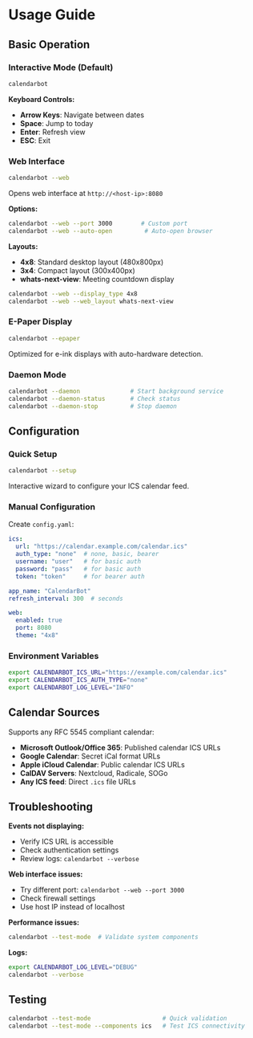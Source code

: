 # Usage Guide

## Basic Operation

### Interactive Mode (Default)

```bash
calendarbot
```

**Keyboard Controls:**
- **Arrow Keys**: Navigate between dates
- **Space**: Jump to today
- **Enter**: Refresh view
- **ESC**: Exit

### Web Interface

```bash
calendarbot --web
```

Opens web interface at `http://<host-ip>:8080`

**Options:**
```bash
calendarbot --web --port 3000        # Custom port
calendarbot --web --auto-open         # Auto-open browser
```

**Layouts:**
- **4x8**: Standard desktop layout (480x800px)
- **3x4**: Compact layout (300x400px)
- **whats-next-view**: Meeting countdown display

```bash
calendarbot --web --display_type 4x8
calendarbot --web --web_layout whats-next-view
```

### E-Paper Display

```bash
calendarbot --epaper
```

Optimized for e-ink displays with auto-hardware detection.

### Daemon Mode

```bash
calendarbot --daemon              # Start background service
calendarbot --daemon-status       # Check status
calendarbot --daemon-stop         # Stop daemon
```

## Configuration

### Quick Setup

```bash
calendarbot --setup
```

Interactive wizard to configure your ICS calendar feed.

### Manual Configuration

Create `config.yaml`:

```yaml
ics:
  url: "https://calendar.example.com/calendar.ics"
  auth_type: "none"  # none, basic, bearer
  username: "user"   # for basic auth
  password: "pass"   # for basic auth
  token: "token"     # for bearer auth

app_name: "CalendarBot"
refresh_interval: 300  # seconds

web:
  enabled: true
  port: 8080
  theme: "4x8"
```

### Environment Variables

```bash
export CALENDARBOT_ICS_URL="https://example.com/calendar.ics"
export CALENDARBOT_ICS_AUTH_TYPE="none"
export CALENDARBOT_LOG_LEVEL="INFO"
```

## Calendar Sources

Supports any RFC 5545 compliant calendar:

- **Microsoft Outlook/Office 365**: Published calendar ICS URLs
- **Google Calendar**: Secret iCal format URLs  
- **Apple iCloud Calendar**: Public calendar ICS URLs
- **CalDAV Servers**: Nextcloud, Radicale, SOGo
- **Any ICS feed**: Direct `.ics` file URLs

## Troubleshooting

**Events not displaying:**
- Verify ICS URL is accessible
- Check authentication settings
- Review logs: `calendarbot --verbose`

**Web interface issues:**
- Try different port: `calendarbot --web --port 3000`
- Check firewall settings
- Use host IP instead of localhost

**Performance issues:**
```bash
calendarbot --test-mode  # Validate system components
```

**Logs:**
```bash
export CALENDARBOT_LOG_LEVEL="DEBUG"
calendarbot --verbose
```

## Testing

```bash
calendarbot --test-mode                    # Quick validation
calendarbot --test-mode --components ics   # Test ICS connectivity